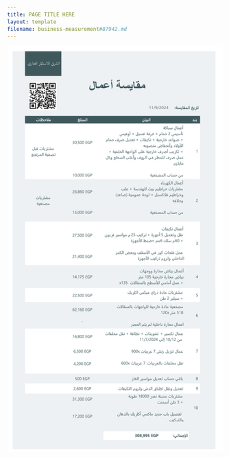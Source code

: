 ```yaml
---
title: PAGE TITLE HERE
layout: template
filename: business-measurement#87942.md
--- 
```

<html>
<head>
  <title>
    
  </title>
</head>
<body>
  <img src="mkyas1.png" />
</body>


</html>
  
